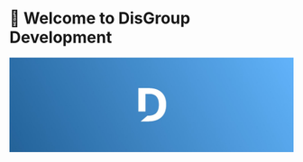 # 👋 Welcome to DisGroup Development

![DisGroup Development Banner](https://raw.githubusercontent.com/DisGroup-Development/.github/master/img/DisGroup%20Development%20-%20Banner.jpg)